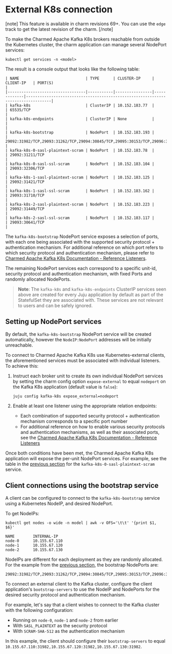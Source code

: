 # External K8s connection

[note]
This feature is available in charm revisions 69+. You can use the `edge` track to get the latest revision of the charm.
[/note]

To make the Charmed Apache Kafka K8s brokers reachable from outside the Kubernetes cluster, the charm application can manage several NodePort services:

```shell
kubectl get services -n <model>
```

The result is a console output that looks like the following table:

```
| NAME                             | TYPE      | CLUSTER-IP     | CLIENT-IP   | PORT(S)                                                                         |
|----------------------------------|-----------|----------------|-------------|---------------------------------------------------------------------------------|
| kafka-k8s                        | ClusterIP | 10.152.183.77  |             | 65535/TCP                                                                       |
| kafka-k8s-endpoints              | ClusterIP | None           |             |                                                                                 |
| kafka-k8s-bootstrap              | NodePort  | 10.152.183.193 |             | 29092:31982/TCP,29093:31262/TCP,29094:30845/TCP,29095:30153/TCP,29096:32601/TCP |
| kafka-k8s-0-sasl-plaintext-scram | NodePort  | 10.152.183.78  |             | 29092:31211/TCP                                                                 |
| kafka-k8s-0-sasl-ssl-scram       | NodePort  | 10.152.183.104 |             | 29093:32306/TCP                                                                 |
| kafka-k8s-1-sasl-plaintext-scram | NodePort  | 10.152.183.125 |             | 29092:31421/TCP                                                                 |
| kafka-k8s-1-sasl-ssl-scram       | NodePort  | 10.152.183.162 |             | 29093:31710/TCP                                                                 |
| kafka-k8s-2-sasl-plaintext-scram | NodePort  | 10.152.183.223 |             | 29092:31449/TCP                                                                 |
| kafka-k8s-2-sasl-ssl-scram       | NodePort  | 10.152.183.117 |             | 29093:30641/TCP                                                                 |
```

The `kafka-k8s-bootstrap` NodePort service exposes a selection of ports, with each one being associated with the supported security protocol + authentication mechanism. For additional reference on which port refers to which security protocol and authentication mechanism, please refer to [Charmed Apache Kafka K8s Documentation - Reference Listeners](/t/charmed-kafka-k8s-documentation-reference-listeners/13270).

The remaining NodePort services each correspond to a specific unit-id, security protocol and authentication mechanism, with fixed Ports and randomly allocated NodePorts.

> **Note**: The `kafka-k8s` and `kafka-k8s-endpoints` ClusterIP services seen above are created for every Juju application by default as part of the StatefulSet they are associated with. These services are not relevant to users and can be safely ignored.

## Setting up NodePort services

By default, the `kafka-k8s-bootstrap` NodePort service will be created automatically, however the `NodeIP:NodePort` addresses will be initially unreachable.

To connect to Charmed Apache Kafka K8s use Kubernetes-external clients, the aforementioned services must be associated with individual listeners. To achieve this:

1. Instruct each broker unit to create its own individual NodePort services by setting the charm config option `expose-external` to equal `nodeport` on the Kafka K8s application (default value is `false`):

    ```shell
    juju config kafka-k8s expose_external=nodeport
    ```

2. Enable at least one listener using the appropriate relation endpoints:
    - Each combination of supported security protocol + authentication mechanism corresponds to a specific port number
    - For additional reference on how to enable various security protocols and authentication mechanisms, as well as their associated ports, see the [Charmed Apache Kafka K8s Documentation - Reference Listeners](/t/charmed-kafka-k8s-documentation-reference-listeners/13270)

Once both conditions have been met, the Charmed Apache Kafka K8s application will expose the per-unit NodePort services. For example, see the table in the [previous section](#external-k8s-connection) for the `kafka-k8s-0-sasl-plaintext-scram` service.

## Client connections using the bootstrap service

A client can be configured to connect to the `kafka-k8s-bootstrap` service using a Kubernetes NodeIP, and desired NodePort.

To get NodeIPs:

```shell
kubectl get nodes -o wide -n model | awk -v OFS='\t\t' '{print $1, $6}'
```

```
NAME        INTERNAL-IP
node-0      10.155.67.110
node-1      10.155.67.120
node-2      10.155.67.130
```

NodeIPs are different for each deployment as they are randomly allocated.
For the example from the [previous section](#external-k8s-connection), the bootstrap NodePorts are:

```shell
29092:31982/TCP,29093:31262/TCP,29094:30845/TCP,29095:30153/TCP,29096:32601/TCP
```

To connect an external client to the Kafka cluster, configure the client application's `bootstrap-servers` to use the NodeIP and NodePorts for the desired security protocol and authentication mechanism.

For example, let's say that a client wishes to connect to the Kafka cluster with the following configuration:
- Running on `node-0`, `node-1` and `node-2` from earlier
- With `SASL_PLAINTEXT` as the  security protocol
- With `SCRAM-SHA-512` as the authentication mechanism

In this example, the client should configure their `bootstrap-servers` to equal `10.155.67.110:31982,10.155.67.120:31982,10.155.67.130:31982`.